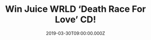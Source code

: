 ---
campaign-uuid: "c-5430a69d-8e13-4ffe-8a4c-ff87a3c0110c"
type: "Competition"
category: "Music"
date: "2019-03-30T09:00:00.000Z"
end-date: "2019-04-30T23:59:00.000Z"
disable-form: false
is_promoted: false
has_entry_page: true
title: "Win Juice WRLD ‘Death Race For Love’ CD!"
competition-description: "<p>From unknown Illinois teen to Billboard-topping emo-rap\
  \ icon in under a year. We are giving away the brand new album from the sensational\
  \ rapper Juice WRLD. ‘Death Race For Love’ has reached the 1# on the Billboard 200,\
  \ overtaking Ariana Grande and the soundtrack to A Star Is Born.</p>\n<p>Want Juice’\
  s new record? Click below for a chance to win!</p>\n"
hero-header: "Win Juice WRLD ‘Death Race For Love’ CD!"
terms-confirmation: "N/A"
banner-img: "https://assets.expresslyapp.com/asset-7c47606e-c765-4aaa-860d-3d847636b6b9.jpg"
logo-left-href: "aaa.nme.com"
logo-left-image: "https://assets.expresslyapp.com/asset-c82b3d2c-626a-4fff-bc91-b48ebcc2e381.jpg"
logo-left-title: "NME AAA"
bg-image-hero: "https://assets.expresslyapp.com/asset-ad646f96-a549-4476-ad2d-71a5b018516e.jpg"
bg-image-first: "https://assets.expresslyapp.com/asset-97a50d6a-214f-4f85-9dd6-ff542303a6fa.jpg"
section1-content: "<p>Featuring Clever, Young Thug or Brent Faiyaz, Juice WRLD is\
  \ back with the release of his brand new album: ‘Death Race For Love’. A 22-track\
  \ emo-rap album where he shows the world his pain and sadness as he embraces a new\
  \ chapter in his life. Empty, Maze, Who Shot Cupid or She’s The One… are some of\
  \ his new tunes you should not miss!</p>\n<p>Enter the form below for a chance to\
  \ win and get ready to discover Juice WRLD brand new album ‘Death Race For Love’\
  \ now!</p>\n<p>Good luck!</p>\n"
entry-title: "Win Juice WRLD ‘Death Race For Love’ CD!"
entry-content: "<p>Enter the draw to win Juice WRLD ‘Death Race For Love’ CD by entering\
  \ below before 23:59 on 30th of April 2019.</p>\n"
has-winner: false
prize-description: "Juice WRLD ‘Death Race For Love’ CD."
special-conditions: "Multiple entries are allowed up to one every day."
country-restrictions:
- "GB"
---